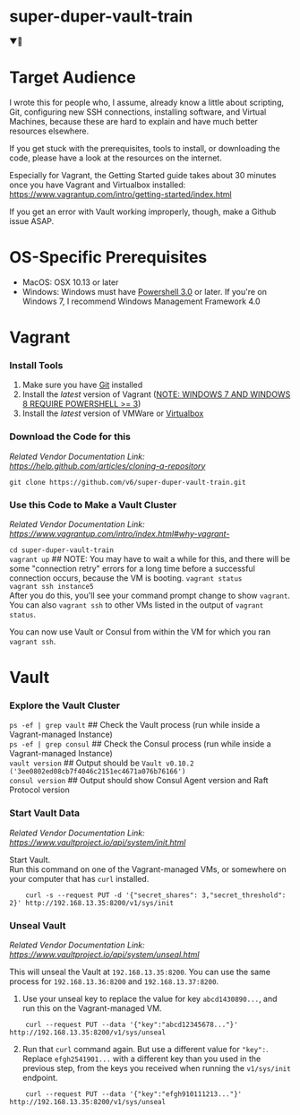 # super-duper-vault-train
▼🚄

# Target Audience

I wrote this for people who, I assume, already know a little about scripting, Git, configuring new SSH connections, installing software, and Virtual Machines, because these are hard to explain and have much better resources elsewhere. 

If you get stuck with the prerequisites, tools to install, or downloading the code, please have a look at the resources on the internet.

Especially for Vagrant, the Getting Started guide takes about 30 minutes once you have Vagrant and Virtualbox installed: https://www.vagrantup.com/intro/getting-started/index.html

If you get an error with Vault working improperly, though, make a Github issue ASAP. 

# OS-Specific Prerequisites
* MacOS: OSX 10.13 or later  
* Windows: Windows must have [Powershell 3.0](https://stackoverflow.com/a/32385347/2146138) or later. If you're on Windows 7, I recommend Windows Management Framework 4.0

# Vagrant  

### Install Tools  
1. Make sure you have [Git](https://git-scm.com/downloads) installed  
2. Install the *latest* version of Vagrant  ([NOTE: WINDOWS 7 AND WINDOWS 8 REQUIRE POWERSHELL >= 3](https://blogs.technet.microsoft.com/heyscriptingguy/2013/06/02/weekend-scripter-install-powershell-3-0-on-windows-7/))  
3. Install the *latest* version of VMWare or [Virtualbox](https://www.virtualbox.org/wiki/Downloads)  

### Download the Code for this  

_Related Vendor Documentation Link: https://help.github.com/articles/cloning-a-repository_  

`git clone https://github.com/v6/super-duper-vault-train.git`  

### Use this Code to Make a Vault Cluster  

_Related Vendor Documentation Link: https://www.vagrantup.com/intro/index.html#why-vagrant-_  

`cd super-duper-vault-train`  
`vagrant up`  ##  NOTE: You may have to wait a while for this, and there will be some "connection retry" errors for a long time before a successful connection occurs, because the VM is booting.
`vagrant status`  
`vagrant ssh instance5`  
After you do this, you'll see your command prompt change to show `vagrant`.  
You can also `vagrant ssh` to other VMs listed in the output of `vagrant status`.  

You can now use Vault or Consul from within the VM for which you ran `vagrant ssh`.  

# Vault

### Explore the Vault Cluster  

`ps -ef | grep vault`  ##  Check the Vault process (run while inside a Vagrant-managed Instance)  
`ps -ef | grep consul`  ##  Check the Consul process (run while inside a Vagrant-managed Instance)  
`vault version`  ##  Output should be `Vault v0.10.2 ('3ee0802ed08cb7f4046c2151ec4671a076b76166')`  
`consul version`  ##  Output should show Consul Agent version and Raft Protocol version


### Start Vault Data  

_Related Vendor Documentation Link: https://www.vaultproject.io/api/system/init.html_  

Start Vault.  
Run this command on one of the Vagrant-managed VMs, or somewhere on your computer that has `curl` installed.  
```
    curl -s --request PUT -d '{"secret_shares": 3,"secret_threshold": 2}' http://192.168.13.35:8200/v1/sys/init
```

### Unseal Vault  

_Related Vendor Documentation Link: https://www.vaultproject.io/api/system/unseal.html_  

This will unseal the Vault at `192.168.13.35:8200`.  You can use the same process for `192.168.13.36:8200` and `192.168.13.37:8200`.

1. Use your unseal key to replace the value for key `abcd1430890...`, and run this on the Vagrant-managed VM.  

```
    curl --request PUT --data '{"key":"abcd12345678..."}' http://192.168.13.35:8200/v1/sys/unseal
```

2. Run that `curl` command again. But use a different value for `"key":`. Replace `efgh2541901...` with a different key than you used in the previous step, from the keys you received when running the `v1/sys/init` endpoint.  

```
    curl --request PUT --data '{"key":"efgh910111213..."}' http://192.168.13.35:8200/v1/sys/unseal
```
